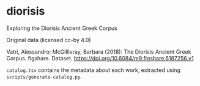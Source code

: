 # diorisis

Exploring the Diorisis Ancient Greek Corpus

Original data (licensed cc-by 4.0)

Vatri, Alessandro; McGillivray, Barbara (2018): The Diorisis Ancient Greek Corpus. figshare. Dataset. https://doi.org/10.6084/m9.figshare.6187256.v1


`catalog.tsv` contains the metadata about each work, extracted using `scripts/generate-catalog.py`.

